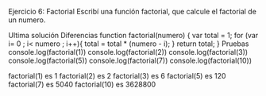 Ejercicio 6: Factorial
Escribí una función factorial, que calcule el factorial de un numero.

Ultima solución
Diferencias
function factorial(numero) {
var total = 1;
for (var i= 0 ; i< numero ; i++){
total = total \* (numero - i);
}
return total;
}
Pruebas
console.log(factorial(1))
console.log(factorial(2))
console.log(factorial(3))
console.log(factorial(5))
console.log(factorial(7))
console.log(factorial(10))

factorial(1) es 1
factorial(2) es 2
factorial(3) es 6
factorial(5) es 120
factorial(7) es 5040
factorial(10) es 3628800
